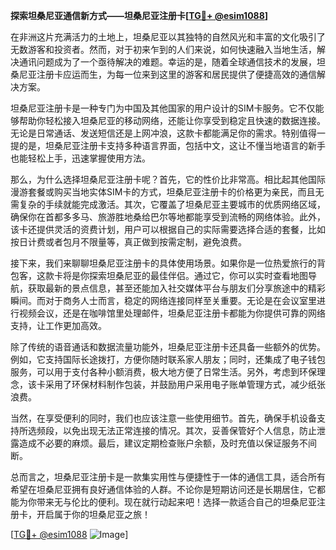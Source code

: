 **探索坦桑尼亚通信新方式——坦桑尼亚注册卡[[TG💪+ @esim1088](https://t.me/s/esim1088)]**

在非洲这片充满活力的土地上，坦桑尼亚以其独特的自然风光和丰富的文化吸引了无数游客和投资者。然而，对于初来乍到的人们来说，如何快速融入当地生活，解决通讯问题成为了一个亟待解决的难题。幸运的是，随着全球通信技术的发展，坦桑尼亚注册卡应运而生，为每一位来到这里的游客和居民提供了便捷高效的通信解决方案。

坦桑尼亚注册卡是一种专门为中国及其他国家的用户设计的SIM卡服务。它不仅能够帮助你轻松接入坦桑尼亚的移动网络，还能让你享受到稳定且快速的数据连接。无论是日常通话、发送短信还是上网冲浪，这款卡都能满足你的需求。特别值得一提的是，坦桑尼亚注册卡支持多种语言界面，包括中文，这让不懂当地语言的新手也能轻松上手，迅速掌握使用方法。

那么，为什么选择坦桑尼亚注册卡呢？首先，它的性价比非常高。相比起其他国际漫游套餐或购买当地实体SIM卡的方式，坦桑尼亚注册卡的价格更为亲民，而且无需复杂的手续就能完成激活。其次，它覆盖了坦桑尼亚主要城市的优质网络区域，确保你在首都多多马、旅游胜地桑给巴尔等地都能享受到流畅的网络体验。此外，该卡还提供灵活的资费计划，用户可以根据自己的实际需要选择合适的套餐，比如按日计费或者包月不限量等，真正做到按需定制，避免浪费。

接下来，我们来聊聊坦桑尼亚注册卡的具体使用场景。如果你是一位热爱旅行的背包客，这款卡将是你探索坦桑尼亚的最佳伴侣。通过它，你可以实时查看地图导航，获取最新的景点信息，甚至还能加入社交媒体平台与朋友们分享旅途中的精彩瞬间。而对于商务人士而言，稳定的网络连接同样至关重要。无论是在会议室里进行视频会议，还是在咖啡馆里处理邮件，坦桑尼亚注册卡都能为你提供可靠的网络支持，让工作更加高效。

除了传统的语音通话和数据流量功能外，坦桑尼亚注册卡还具备一些额外的优势。例如，它支持国际长途拨打，方便你随时联系家人朋友；同时，还集成了电子钱包服务，可以用于支付各种小额消费，极大地方便了日常生活。另外，考虑到环保理念，该卡采用了环保材料制作包装，并鼓励用户采用电子账单管理方式，减少纸张浪费。

当然，在享受便利的同时，我们也应该注意一些使用细节。首先，确保手机设备支持所选频段，以免出现无法正常连接的情况。其次，妥善保管好个人信息，防止泄露造成不必要的麻烦。最后，建议定期检查账户余额，及时充值以保证服务不间断。

总而言之，坦桑尼亚注册卡是一款集实用性与便捷性于一体的通信工具，适合所有希望在坦桑尼亚拥有良好通信体验的人群。不论你是短期访问还是长期居住，它都能为你带来无与伦比的便利。现在就行动起来吧！选择一款适合自己的坦桑尼亚注册卡，开启属于你的坦桑尼亚之旅！

[[TG💪+ @esim1088](https://t.me/s/esim1088) ![Image](https://i.postimg.cc/4NQfJmqS/Snipaste-2025-05-13-00-14-12.png)]